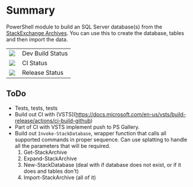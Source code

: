 # Summary

PowerShell module to build an SQL Server database(s) from the [StackExchange Archives](https://archive.org/details/stackexchange). You can use this to create the database, tables and then import the data.

<table>
  <tbody>
    <tr>
      <td><img align="left" src="https://wshawnmelton.visualstudio.com/_apis/public/build/definitions/640c5abb-34bd-4423-9e10-8f7e92e7f918/2/badge"></td>
<td>Dev Build Status</td>
</tr>
<tr><td><img align="left" src="https://wshawnmelton.visualstudio.com/_apis/public/build/definitions/640c5abb-34bd-4423-9e10-8f7e92e7f918/1/badge"></td><td>CI Status</td>
</tr>
<tr>
<td><img align="left" src="https://wshawnmelton.vsrm.visualstudio.com/_apis/public/Release/badge/640c5abb-34bd-4423-9e10-8f7e92e7f918/1/1)"></td><td>Release Status</td>
</tr>
</tbody>
</table>

## ToDo

- Tests, tests, tests
- Build out CI with (VSTS](https://docs.microsoft.com/en-us/vsts/build-release/actions/ci-build-github)
- Part of CI with VSTS implement push to PS Gallery.
- Build out `Invoke-StackDatabase`, wrapper function that calls all supported commands in proper sequence. Can use splatting to handle all the parameters that will be required.
    1. Get-StackArchive
    2. Expand-StackArchive
    3. New-StackDatabase (deal with if database does not exist, or if it does and tables don't)
    4. Import-StackArchive (all of it)
